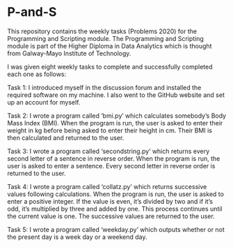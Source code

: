 # P-and-S

This repository contains the weekly tasks (Problems 2020) for the Programming and Scripting module.  The Programming and Scripting module is part of the Higher Diploma in Data Analytics which is thought from Galway-Mayo Institute of Technology.

I was given eight weekly tasks to complete and successfully completed each one as follows:

Task 1:
I introduced myself in the discussion forum and installed the required software on my machine.  I also went to the GitHub website and set up an account for myself.

Task 2:
I wrote a program called ‘bmi.py’ which calculates somebody’s Body Mass Index (BMI).  When the program is run, the user is asked to enter their weight in kg before being asked to enter their height in cm.  Their BMI is then calculated and returned to the user.

Task 3:
I wrote a program called ‘secondstring.py’ which returns every second letter of a sentence in reverse order.  When the program is run, the user is asked to enter a sentence.  Every second letter in reverse order is returned to the user.

Task 4:
I wrote a program called ‘collatz.py’ which returns successive values following calculations.  When the program is run, the user is asked to enter a positive integer.  If the value is even, it’s divided by two and if it’s odd, it’s multiplied by three and added by one.  This process continues until the current value is one.  The successive values are returned to the user.

Task 5:
I wrote a program called ‘weekday.py’ which outputs whether or not the present day is a week day or a weekend day.